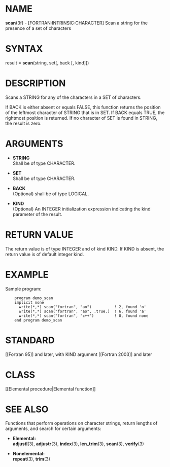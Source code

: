 # NAME

**scan**(3f) - \[FORTRAN:INTRINSIC:CHARACTER\] Scan a string for the
presence of a set of characters

# SYNTAX

result = **scan**(string, set\[, back \[, kind\]\])

# DESCRIPTION

Scans a STRING for any of the characters in a SET of characters.

If BACK is either absent or equals FALSE, this function returns the
position of the leftmost character of STRING that is in SET. If BACK
equals TRUE, the rightmost position is returned. If no character of SET
is found in STRING, the result is zero.

# ARGUMENTS

  - **STRING**  
    Shall be of type CHARACTER.

  - **SET**  
    Shall be of type CHARACTER.

  - **BACK**  
    (Optional) shall be of type LOGICAL.

  - **KIND**  
    (Optional) An INTEGER initialization expression indicating the kind
    parameter of the result.

# RETURN VALUE

The return value is of type INTEGER and of kind KIND. If KIND is absent,
the return value is of default integer kind.

# EXAMPLE

Sample program:

``` 
    program demo_scan
    implicit none
      write(*,*) scan("fortran", "ao")          ! 2, found 'o'
      write(*,*) scan("fortran", "ao", .true.)  ! 6, found 'a'
      write(*,*) scan("fortran", "c++")         ! 0, found none
    end program demo_scan
```

# STANDARD

\[\[Fortran 95\]\] and later, with KIND argument \[\[Fortran 2003\]\]
and later

# CLASS

\[\[Elemental procedure|Elemental function\]\]

# SEE ALSO

Functions that perform operations on character strings, return lengths
of arguments, and search for certain arguments:

  - **Elemental:**  
    **adjustl**(3), **adjustr**(3), **index**(3), **len\_trim**(3),
    **scan**(3), **verify**(3)

  - **Nonelemental:**  
    **repeat**(3), **trim**(3)
